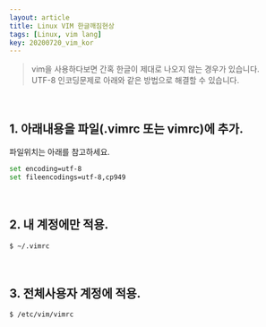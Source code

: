 ```yaml
---
layout: article
title: Linux VIM 한글깨짐현상
tags: [Linux, vim lang]
key: 20200720_vim_kor
---
```


> vim을 사용하다보면 간혹 한글이 제대로 나오지 않는 경우가 있습니다.  
> UTF-8 인코딩문제로 아래와 같은 방법으로 해결할 수 있습니다.

<br>

## 1. 아래내용을 파일(.vimrc 또는 vimrc)에 추가.

파일위치는 아래를 참고하세요.

```bash
set encoding=utf-8
set fileencodings=utf-8,cp949
```
<br>

## 2. 내 계정에만 적용.

```bash
$ ~/.vimrc
```
<br>

## 3. 전체사용자 계정에 적용.

```bash
$ /etc/vim/vimrc
```
<br>
